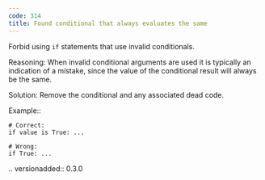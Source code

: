 ```yaml
---
code: 314
title: Found conditional that always evaluates the same
---
```



Forbid using ``if`` statements that use invalid conditionals.

Reasoning:
    When invalid conditional arguments are used
    it is typically an indication of a mistake, since
    the value of the conditional result will always be the same.

Solution:
    Remove the conditional and any associated dead code.

Example::

    # Correct:
    if value is True: ...

    # Wrong:
    if True: ...

.. versionadded:: 0.3.0